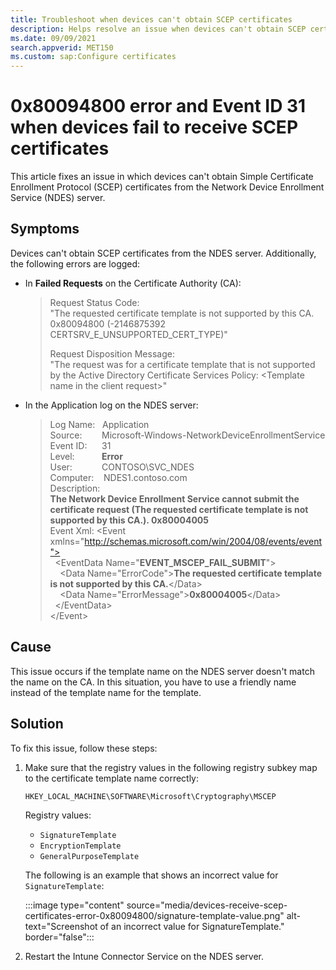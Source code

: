 ```yaml
---
title: Troubleshoot when devices can't obtain SCEP certificates
description: Helps resolve an issue when devices can't obtain SCEP certificates from the NDES server and return error 80094800 and Event ID 31.
ms.date: 09/09/2021
search.appverid: MET150
ms.custom: sap:Configure certificates
---
```

# 0x80094800 error and Event ID 31 when devices fail to receive SCEP certificates

This article fixes an issue in which devices can't obtain Simple Certificate Enrollment Protocol (SCEP) certificates from the Network Device Enrollment Service (NDES) server.

## Symptoms

Devices can't obtain SCEP certificates from the NDES server. Additionally, the following errors are logged:

- In **Failed Requests** on the Certificate Authority (CA):

    > Request Status Code:  
    > "The requested certificate template is not supported by this CA. 0x80094800 (-2146875392 CERTSRV_E_UNSUPPORTED_CERT_TYPE)"  
    >
    > Request Disposition Message:  
    > "The request was for a certificate template that is not supported by the Active Directory Certificate Services Policy: \<Template name in the client request>"

- In the Application log on the NDES server:

    > Log Name:&nbsp;&nbsp;&nbsp;Application  
    > Source:&nbsp;&nbsp;&nbsp;&nbsp;&nbsp;&nbsp;&nbsp; Microsoft-Windows-NetworkDeviceEnrollmentService  
    > Event ID:&nbsp;&nbsp;&nbsp;&nbsp;&nbsp; 31  
    > Level:&nbsp;&nbsp;&nbsp;&nbsp;&nbsp;&nbsp;&nbsp;&nbsp;&nbsp;&nbsp;&nbsp;**Error**  
    > User:&nbsp;&nbsp;&nbsp;&nbsp;&nbsp;&nbsp;&nbsp;&nbsp;&nbsp;&nbsp;&nbsp; CONTOSO\SVC_NDES  
    > Computer:&nbsp;&nbsp;&nbsp;&nbsp;NDES1.contoso.com  
    > Description:  
    > **The Network Device Enrollment Service cannot submit the certificate request (The requested certificate template is not supported by this CA.). 0x80004005**  
    > Event Xml:
    > \<Event xmlns="http://schemas.microsoft.com/win/2004/08/events/event">  
    >&nbsp; \<EventData Name="**EVENT_MSCEP_FAIL_SUBMIT**">  
    >&nbsp;&nbsp;&nbsp; \<Data Name="ErrorCode">**The requested certificate template is not supported by this CA.**\</Data>  
    >&nbsp;&nbsp;&nbsp; \<Data Name="ErrorMessage">**0x80004005**\</Data>  
    >&nbsp; \</EventData>  
    >\</Event>

## Cause

This issue occurs if the template name on the NDES server doesn't match the name on the CA. In this situation, you have to use a friendly name instead of the template name for the template.

## Solution

To fix this issue, follow these steps:

1. Make sure that the registry values in the following registry subkey map to the certificate template name correctly:

   `HKEY_LOCAL_MACHINE\SOFTWARE\Microsoft\Cryptography\MSCEP`

   Registry values:

   - `SignatureTemplate`
   - `EncryptionTemplate`
   - `GeneralPurposeTemplate`

   The following is an example that shows an incorrect value for `SignatureTemplate`:

   :::image type="content" source="media/devices-receive-scep-certificates-error-0x80094800/signature-template-value.png" alt-text="Screenshot of an incorrect value for SignatureTemplate." border="false":::

2. Restart the Intune Connector Service on the NDES server.
